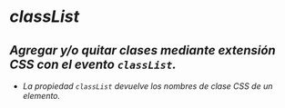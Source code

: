 # **_classList_**

## **_Agregar y/o quitar clases mediante extensión CSS con el evento ```classList```._**

- _La propiedad ```classList``` devuelve los nombres de clase CSS de un elemento._
